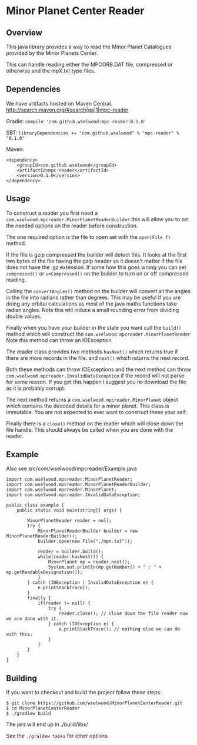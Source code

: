 # Minor Planet Center Reader #

## Overview ##
This java library provides a way to read the Minor Planet Catalogues provided by the Minor Planets Center.

This can handle reading either the MPCORB.DAT file, compressed or otherwise and the mpX.txt type files.

## Dependencies ##

We have artifacts hosted on Maven Central. http://search.maven.org/#search|ga|1|mpc-reader 

Gradle: ```compile 'com.github.wselwood:mpc-reader:0.1.0'```

SBT: ```libraryDependencies += "com.github.wselwood" % "mpc-reader" % "0.1.0"```

Maven: 
```
<dependency>
    <groupId>com.github.wselwood</groupId>
    <artifactId>mpc-reader</artifactId>
    <version>0.1.0</version>
</dependency>
```

## Usage ##

To construct a reader you first need a ```com.wselwood.mpcreader.MinorPlanetReaderBuilder``` this will allow you to set the needed options on the reader before construction.

The one required option is the file to open set with the ```open(File f)``` method.

If the file is gzip compressed the builder will detect this. It looks at the first two bytes of the file having the gzip header so it doesn't matter if the file does not have the .gz extension. If some how this goes wrong you can set ```compressed()``` or ```unCompressed()``` on the builder to turn on or off compressed reading.

Calling the ```convertAngles()``` method on the builder will convert all the angles in the file into radians rather than degrees. This may be useful if you are doing any orbital calculations as most of the java maths functions take radian angles. Note this will induce a small rounding error from dividing double values.

Finally when you have your builder in the state you want call the ```build()``` method which will construct the ```com.wselwood.mpcreader.MinorPlanetReader``` Note this method can throw an IOException

The reader class provides two methods ```hasNext()``` which returns true if there are more records in the file. and ```next()``` which returns the next record.

Both these methods can throw IOExceptions and the next method can throw ```com.wselwood.mpcreader.InvalidDataException``` if the record will not parse for some reason. If you get this happen I suggest you re-download the file as it is probably corrupt.

The next method returns a ```com.wselwood.mpcreader.MinorPlanet``` object which contains the decoded details for a minor planet. This class is immutable. You are not expected to ever want to construct these your self.

Finally there is a ```close()``` method on the reader which will close down the file handle. This should always be called when you are done with the reader.

## Example ##

Also see src/com/wselwood/mpcreader/Example.java


```
import com.wselwood.mpcreader.MinorPlanetReader;
import com.wselwood.mpcreader.MinorPlanetReaderBuilder;
import com.wselwood.mpcreader.MinorPlanet;
import com.wselwood.mpcreader.InvalidDataException;

public class example {
    public static void main(string[] args) {

        MinorPlanetReader reader = null;
        try {
            MinorPlanetReaderBuilder builder = new MinorPlanetReaderBuilder();
            builder.open(new File("./mpn.txt"));

            reader = builder.build();
            while(reader.hasNext()) {
                MinorPlanet mp = reader.next();
                System.out.println(mp.getNumber() + " : " + mp.getReadableDesignation());
            }
        } catch (IOException | InvalidDataException e) {
            e.printStackTrace();
        }
        finally {
            if(reader != null) {
                try {
                    reader.close(); // close down the file reader now we are done with it.
                } catch (IOException e) {
                    e.printStackTrace(); // nothing else we can do with this.
                }
            }
        }
    }
}
```

## Building ##

If you want to checkout and build the project follow these steps:

```
$ git clone https://github.com/wselwood/MinorPlanetCenterReader.git
$ cd MinorPlanetCenterReader
$ ./gradlew build
```

The jars will end up in ./build/libs/

See the ```./graldew tasks``` for other options.
